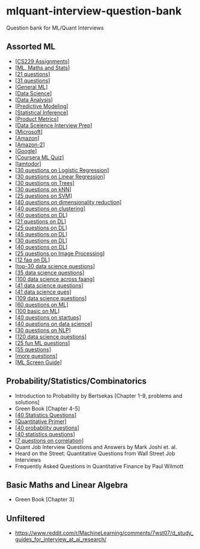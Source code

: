 # mlquant-interview-question-bank
Question bank for ML/Quant Interviews

## Assorted ML
* [[CS229 Assignments]](http://cs229.stanford.edu/syllabus-summer2020.html)
* [[ML, Maths and Stats]](https://rstudio-pubs-static.s3.amazonaws.com/172473_91262a8a4188445a8b5e81d5d31c7731.html)
* [[21 questions]](https://www.kdnuggets.com/2016/02/21-data-science-interview-questions-answers.html/3)
* [[31 questions]](https://github.com/iamtodor/data-science-interview-questions-and-answers)
* [[General ML]](https://gist.github.com/felipemoraes/c423d1447ee13585e2270b27f174fb13)
* [[Data Science]](https://www.itshared.org/2015/10/data-science-interview-questions.html)
* [[Data Analysis]](https://github.com/kojino/120-Data-Science-Interview-Questions/blob/master/data-analysis.md)
* [[Predictive Modeling]](https://github.com/kojino/120-Data-Science-Interview-Questions/blob/master/predictive-modeling.md)
* [[Statistical Inference]](https://github.com/kojino/120-Data-Science-Interview-Questions/blob/master/statistical-inference.md)
* [[Product Metrics]](https://github.com/kojino/120-Data-Science-Interview-Questions/blob/master/product-metrics.md)
* [[Data Sceience Interview Prep]](https://github.com/adijo/data-science-prep/blob/master/Daily_Data_Science_Interview_Prep.pdf)
* [[Microsoft]](https://towardsdatascience.com/microsoft-data-science-interview-questions-and-answers-69ccac16bd9b)
* [[Amazon]](https://towardsdatascience.com/amazon-data-scientist-interview-practice-problems-15b9b86e86c6)
* [[Amazon-2]](https://www.interviewquery.com/blog-amazon-machine-learning-interview-questions-solutions)
* [[Google]](https://towardsdatascience.com/googles-data-science-interview-brain-teasers-7f3c1dc4ea7f)
* [[Coursera ML Quiz]](https://github.com/ngavrish/coursera-machine-learning-1/tree/master/quiz)
* [[Iamtodor]](https://github.com/iamtodor/data-science-interview-questions-and-answers)
* [[30 questions on Logistic Regression]](https://www.analyticsvidhya.com/blog/2017/08/skilltest-logistic-regression/)
* [[30 questions on Linear Regression]](https://www.analyticsvidhya.com/blog/2017/07/30-questions-to-test-a-data-scientist-on-linear-regression/)
* [[30 questions on Trees]](https://www.analyticsvidhya.com/blog/2017/09/30-questions-test-tree-based-models/)
* [[30 questions on kNN]](https://www.analyticsvidhya.com/blog/2017/09/30-questions-test-k-nearest-neighbors-algorithm/)
* [[25 questions on SVM]](https://www.analyticsvidhya.com/blog/2017/10/svm-skilltest/)
* [[40 questions on dimensionality reduction]](https://www.analyticsvidhya.com/blog/2017/03/questions-dimensionality-reduction-data-scientist/)
* [[40 questions on clustering]](https://www.analyticsvidhya.com/blog/2017/02/test-data-scientist-clustering/)
* [[40 questions on DL]](https://www.analyticsvidhya.com/blog/2017/04/40-questions-test-data-scientist-deep-learning/)
* [[21 questions on DL]](https://www.analyticsvidhya.com/blog/2020/04/comprehensive-popular-deep-learning-interview-questions-answers/)
* [[25 questions on DL]](https://towardsdatascience.com/50-deep-learning-interview-questions-part-1-2-8bbc8a00ec61)
* [[45 questions on DL]](https://www.analyticsvidhya.com/blog/2017/01/must-know-questions-deep-learning/)
* [[30 questions on DL]](https://www.analyticsvidhya.com/blog/2017/08/skilltest-deep-learning/)
* [[40 questions on DL]](https://www.analyticsvidhya.com/blog/2017/04/40-questions-test-data-scientist-deep-learning/)
* [[25 questions on Image Processing]](https://www.analyticsvidhya.com/blog/2017/10/image-skilltest/)
* [[12 faq on DL]](https://www.analyticsvidhya.com/blog/2018/05/deep-learning-faq/)
* [[top-30 data science questions]](https://towardsdatascience.com/top-30-data-science-interview-questions-7dd9a96d3f5c)
* [[35 data science questions]](https://www.edureka.co/blog/interview-questions/data-science-interview-questions/)
* [[100 data science across faang]](https://medium.com/@e22aafa7d95/c5a66186769a)
* [[41 data science questions]](https://www.springboard.com/blog/machine-learning-interview-questions/)
* [[41 data science ques]](https://www.analyticsvidhya.com/blog/2017/05/41-questions-on-statisitics-data-scientists-analysts/)
* [[109 data science questions]](https://www.springboard.com/blog/data-science-interview-questions/)
* [[60 questions on ML]](https://analyticsindiamag.com/60-interview-questions-on-machine-learning/)
* [[100 basic on ML]](https://www.dezyre.com/article/100-data-science-interview-questions-and-answers-general-for-2018/184)
* [[40 questions on startups]](https://www.analyticsvidhya.com/blog/2016/09/40-interview-questions-asked-at-startups-in-machine-learning-data-science/)
* [[40 questions on data science]](https://www.analyticsvidhya.com/blog/2017/04/40-questions-test-data-scientist-machine-learning-solution-skillpower-machine-learning-datafest-2017/)
* [[30 questions on NLP]](https://www.analyticsvidhya.com/blog/2017/07/30-questions-test-data-scientist-natural-language-processing-solution-skilltest-nlp/)
* [[120 data science questions]](https://github.com/kojino/120-Data-Science-Interview-Questions)
* [[25 fun ML questions]](https://medium.com/analytics-vidhya/25-fun-questions-for-a-machine-learning-interview-373b744a4faa)
* [[55 questions]](https://github.com/andrewekhalel/MLQuestions)
* [[more questions]](https://github.com/Sroy20/machine-learning-interview-questions)
* [[ML Screen Guide]](https://docs.google.com/document/d/148hyUHe5p0k0Xk6T4jF_ZOsJFwRviofM5SSUPiFyuMk/edit#)





## Probability/Statistics/Combinatorics
* Introduction to Probability by Bertsekas [Chapter 1-9, problems and solutions]
* Green Book [Chapter 4-5]
* [[40 Statistics Questions]](https://towardsdatascience.com/40-statistics-interview-problems-and-answers-for-data-scientists-6971a02b7eee)
* [[Quantitative Primer]](https://github.com/dwcoder/QuantitativePrimer)
* [[40 probability questions]](https://www.analyticsvidhya.com/blog/2017/04/40-questions-on-probability-for-all-aspiring-data-scientists/)
* [[40 statistics questions]](https://towardsdatascience.com/40-statistics-interview-problems-and-answers-for-data-scientists-6971a02b7eee)
* [[7 questions on correlation]](https://www.analyticsvidhya.com/blog/2015/06/correlation-common-questions/)
* Quant Job Interview Questions and Answers by Mark Joshi et. al.
* Heard on the Street: Quantitative Questions from Wall Street Job Interviews
* Frequently Asked Questions in Quantitative Finance by Paul Wilmott



## Basic Maths and Linear Algebra
* Green Book [Chapter 3]

## Unfiltered


* https://www.reddit.com/r/MachineLearning/comments/7wst07/d_study_guides_for_interview_at_ai_research/

